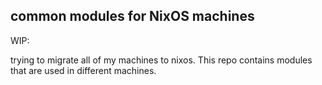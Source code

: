 ## common modules for NixOS machines

WIP:

trying to migrate all of my machines to nixos. This repo contains
modules that are used in different machines.
